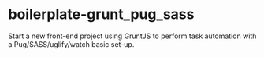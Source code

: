 # boilerplate-grunt_pug_sass
Start a new front-end project using GruntJS to perform task automation with a Pug/SASS/uglify/watch basic set-up.
